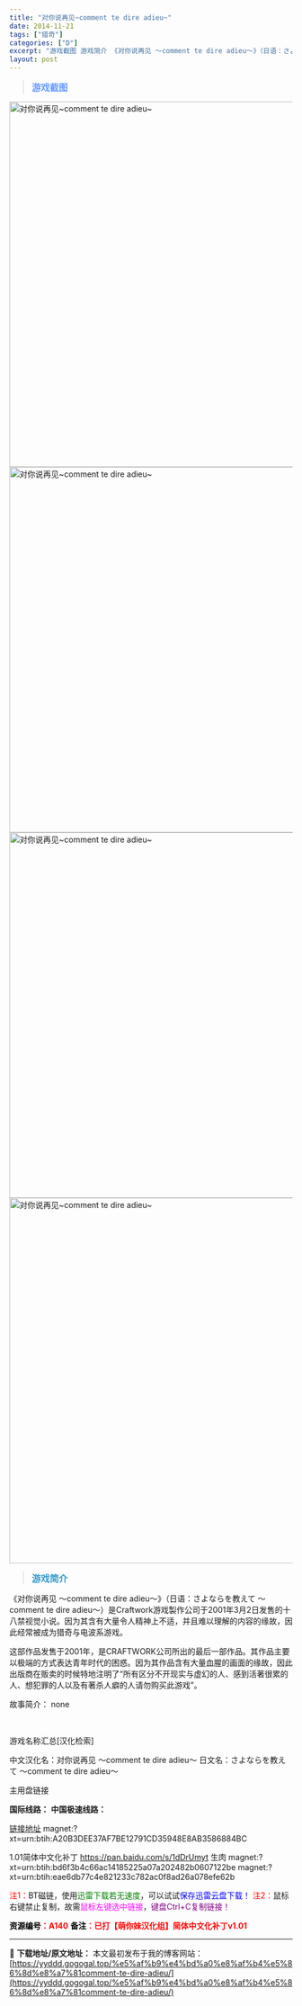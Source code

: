 ```yaml
---
title: "对你说再见~comment te dire adieu~"
date: 2014-11-21
tags: ["猎奇"]
categories: ["D"]
excerpt: "游戏截图 游戏简介 《对你说再见 ～comment te dire adieu～》（日语：さよならを教えて 〜comment te dire adieu〜）是Craftwork游戏製作公司于2001年3月2日发售的十八禁视觉小说。因为其含有大量令人精神上不适，并且难以理解的内容的缘故，因此经常被成为&hellip;"
layout: post
---
```


<div>
<blockquote><b><span style="font-size: 12pt; color: #6699ff;">游戏截图</span></b></blockquote>
<div><img title="点击放大" src="https://yyddd.gogogal.top/wp-content/uploads/2025/04/20250429_6810eecd9001c.webp" alt="对你说再见~comment te dire adieu~" width="650" /></div>
<div><img title="点击放大" src="https://yyddd.gogogal.top/wp-content/uploads/2025/04/20250429_6810eecf2fe40.webp" alt="对你说再见~comment te dire adieu~" width="650" /></div>
<div><img title="点击放大" src="https://yyddd.gogogal.top/wp-content/uploads/2025/04/20250429_6810eed160ed2.webp" alt="对你说再见~comment te dire adieu~" width="650" /></div>
<div><img title="点击放大" src="https://yyddd.gogogal.top/wp-content/uploads/2025/04/20250429_6810eed3124b3.webp" alt="对你说再见~comment te dire adieu~" width="650" /></div>
<blockquote><b><span style="font-size: 12pt; color: #3399cc;">游戏简介</span></b></blockquote>
<div>

《对你说再见 ～comment te dire adieu～》（日语：さよならを教えて 〜comment te dire adieu〜）是Craftwork游戏製作公司于2001年3月2日发售的十八禁视觉小说。因为其含有大量令人精神上不适，并且难以理解的内容的缘故，因此经常被成为猎奇与电波系游戏。

这部作品发售于2001年，是CRAFTWORK公司所出的最后一部作品。其作品主要以极端的方式表达青年时代的困惑。因为其作品含有大量血腥的画面的缘故，因此出版商在贩卖的时候特地注明了“所有区分不开现实与虚幻的人、感到活著很累的人、想犯罪的人以及有著杀人癖的人请勿购买此游戏”。

故事简介：
none

</div>
&nbsp;

游戏名称汇总[汉化检索]

中文汉化名：对你说再见 〜comment te dire adieu〜
日文名：さよならを教えて 〜comment te dire adieu〜

</div>
<div class="panel panel-primary">
<div class="panel-heading">主用盘链接</div>
<div class="panel-body">

<b>国际线路：</b>
<b>中国极速线路：</b>

<!--wechatfans start-->

<a href="https://pan.xunlei.com/s/VOR9dRU0Itbnbc5mpr_pMNRfA1?pwd=b3wp#">链接地址</a>
magnet:?xt=urn:btih:A20B3DEE37AF7BE12791CD35948E8AB3586884BC

1.01简体中文化补丁
https://pan.baidu.com/s/1dDrUmyt
生肉
magnet:?xt=urn:btih:bd6f3b4c66ac14185225a07a202482b0607122be
magnet:?xt=urn:btih:eae6db77c4e821233c782ac0f8ad26a078efe62b

<!--wechatfans end-->
<span style="color: #ff0000;">注1：</span>BT磁链，使用<span style="color: #008000;">迅雷下载若无速度</span>，可以试试<span style="color: #0000ff;">保存迅雷云盘下载！</span>
<span style="color: #ff0000;">注2：</span>鼠标右键禁止复制，故需<span style="color: #ff00ff;">鼠标左键选中链接</span>，<span style="color: #800080;">键盘Ctrl+C复制链接！</span>

</div>
<div class="panel-footer"><span style="color: #ff0000;"><b><span style="color: #000000;">资源编号</span>：A140</b></span>
<span style="color: #ff0000;"><b><span style="color: #000000;">备注</span>：已打【萌你妹汉化组】简体中文化补丁v1.01</b></span></div>
</div>

---
📖 **下载地址/原文地址：** 本文最初发布于我的博客网站：[https://yyddd.gogogal.top/%e5%af%b9%e4%bd%a0%e8%af%b4%e5%86%8d%e8%a7%81comment-te-dire-adieu/](https://yyddd.gogogal.top/%e5%af%b9%e4%bd%a0%e8%af%b4%e5%86%8d%e8%a7%81comment-te-dire-adieu/)
